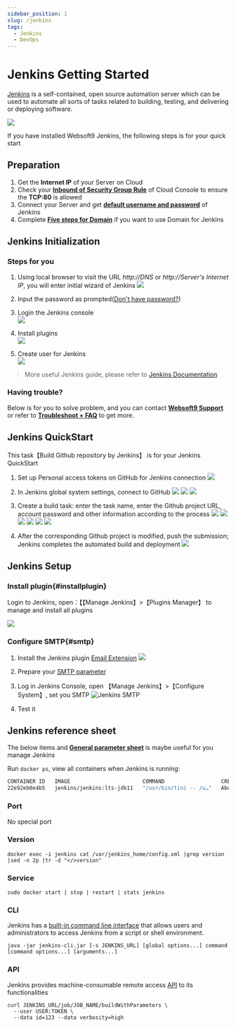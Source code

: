 ```yaml
---
sidebar_position: 1
slug: /jenkins
tags:
  - Jenkins
  - DevOps
---
```


# Jenkins Getting Started

[Jenkins](https://www.jenkins.io) is a self-contained, open source automation server which can be used to automate all sorts of tasks related to building, testing, and delivering or deploying software.

![](https://libs.websoft9.com/Websoft9/DocsPicture/zh/jenkins/jenkins_is_the_hub_CD_Devops.png)  

If you have installed Websoft9 Jenkins, the following steps is for your quick start


## Preparation

1. Get the **Internet IP** of your Server on Cloud
2. Check your **[Inbound of Security Group Rule](./administrator/firewall#security)** of Cloud Console to ensure the **TCP:80** is allowed
3. Connect your Server and get **[default username and password](./user/credentials)** of Jenkins 
4. Complete **[Five steps for Domain](./administrator/domain_step)** if you want to use Domain for Jenkins 

## Jenkins Initialization

### Steps for you

1. Using local browser to visit the URL *http://DNS* or *http://Server's Internet IP*, you will enter initial wizard of Jenkins
   ![](https://libs.websoft9.com/Websoft9/DocsPicture/en/jenkins/jenkins-installstart-websoft9.png)

2. Input the password as prompted([Don't have password?](./user/credentials))

3. Login the Jenkins console  
   ![](https://libs.websoft9.com/Websoft9/DocsPicture/en/jenkins/jenkins-installcustomer-websoft9.png)

4. Install plugins   
   ![](http://libs.websoft9.com/Websoft9/DocsPicture/en/jenkins/jenkins-installing-websoft9.png)

5. Create user for Jenkins  
   ![](https://libs.websoft9.com/Websoft9/DocsPicture/en/jenkins/jenkins-installusers-websoft9.png)

> More useful Jenkins guide, please refer to [Jenkins Documentation](https://www.jenkins.io/zh/doc/)

### Having trouble?

Below is for you to solve problem, and you can contact **[Websoft9 Support](./helpdesk)** or refer to **[Troubleshoot + FAQ](./faq#setup)** to get more.  

## Jenkins QuickStart

This task【Build Github repository by Jenkins】 is for your Jenkins QuickStart

1. Set up Personal access tokens on GitHub for Jenkins connection
 ![](https://libs.websoft9.com/Websoft9/DocsPicture/zh/jenkins/jenkins-wizard2-websoft9.png)

2. In Jenkins global system settings, connect to GitHub
 ![](https://libs.websoft9.com/Websoft9/DocsPicture/zh/jenkins/jenkins-wizard3-websoft9.png)
 ![](https://libs.websoft9.com/Websoft9/DocsPicture/zh/jenkins/jenkins-wizard4-websoft9.png)
 ![](https://libs.websoft9.com/Websoft9/DocsPicture/zh/jenkins/jenkins-wizard5-websoft9.png)

3. Create a build task: enter the task name, enter the Github project URL, account password and other information according to the process
 ![](https://libs.websoft9.com/Websoft9/DocsPicture/zh/jenkins/jenkins-wizard6-websoft9.png)
 ![](https://libs.websoft9.com/Websoft9/DocsPicture/zh/jenkins/jenkins-wizard7-websoft9.png)
 ![](https://libs.websoft9.com/Websoft9/DocsPicture/zh/jenkins/jenkins-wizard8-websoft9.png)
 ![](https://libs.websoft9.com/Websoft9/DocsPicture/zh/jenkins/jenkins-wizard9-websoft9.png)
 ![](https://libs.websoft9.com/Websoft9/DocsPicture/zh/jenkins/jenkins-wizard10-websoft9.png)
 ![](https://libs.websoft9.com/Websoft9/DocsPicture/zh/jenkins/jenkins-wizard11-websoft9.png)

4. After the corresponding Github project is modified, push the submission; Jenkins completes the automated build and deployment
 ![](https://libs.websoft9.com/Websoft9/DocsPicture/zh/jenkins/jenkins-wizard12-websoft9.png)

## Jenkins Setup

### Install plugin{#installplugin}

Login to Jenkins, open：【【Manage Jenkins】>【Plugins Manager】 to manage and install all plugins

![](https://libs.websoft9.com/Websoft9/DocsPicture/zh/jenkins/jenkins_installemailplugin-websoft9.png)

### Configure SMTP{#smtp}

1. Install the Jenkins plugin [Email Extension](https://plugins.jenkins.io/email-ext/)
   ![](https://libs.websoft9.com/Websoft9/DocsPicture/zh/jenkins/jenkins_installemailplugin-websoft9.png)

2. Prepare your [SMTP parameter](./administrator/smtp)

3. Log in Jenkins Console, open 【Manage Jenkins】>【Configure System】, set you SMTP
   ![Jenkins SMTP](https://libs.websoft9.com/Websoft9/DocsPicture/zh/jenkins/jenkins_configuresmtp-websoft9.png)

4. Test it

## Jenkins reference sheet

The below items and **[General parameter sheet](./administrator/parameter)** is maybe useful for you manage Jenkins

Run `docker ps`, view all containers when Jenkins is running:  

```bash
CONTAINER ID   IMAGE                       COMMAND                  CREATED             STATUS          PORTS                                                                                      NAMES
22e92eb0e4b5   jenkins/jenkins:lts-jdk11   "/usr/bin/tini -- /u…"   About an hour ago   Up 53 minutes   0.0.0.0:50000->50000/tcp, :::50000->50000/tcp, 0.0.0.0:9001->8080/tcp, :::9001->8080/tcp   jenkins
```

### Port

No special port

### Version

```shell
docker exec -i jenkins cat /var/jenkins_home/config.xml |grep version |sed -n 2p |tr -d "</>version"
```

### Service

```shell
sudo docker start | stop | restart | stats jenkins
```

### CLI

Jenkins has a [built-in command line interface](https://www.jenkins.io/doc/book/managing/cli/) that allows users and administrators to access Jenkins from a script or shell environment.

```shell
java -jar jenkins-cli.jar [-s JENKINS_URL] [global options...] command [command options...] [arguments...]
```

### API

Jenkins provides machine-consumable remote access [API](https://www.jenkins.io/doc/book/using/remote-access-api/) to its functionalities
```
curl JENKINS_URL/job/JOB_NAME/buildWithParameters \
  --user USER:TOKEN \
  --data id=123 --data verbosity=high
```